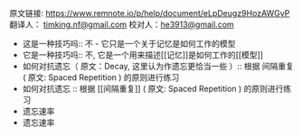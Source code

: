 原文链接: https://www.remnote.io/p/help/document/eLpDeugz9HozAWGyP
翻译人： timking.nf@gmail.com
校对人：he3913@gmail.com

-   这是一种技巧吗:: 不 - 它只是一个关于记忆是如何工作的模型
-   它是一种技巧吗:: 不, 它是一个用来描述[[记忆]]是如何工作的[[模型]]
-   如何对抗遗忘（ 原文：Decay, 这里认为作遗忘更恰当一些 ）:: 根据 间隔重复 ( 原文: Spaced Repetition ) 的原则进行练习
-   如何对抗遗忘 :: 根据 [[间隔重复]] ( 原文: Spaced Repetition ) 的原则进行练习
-   遗忘速率
-   遗忘速率